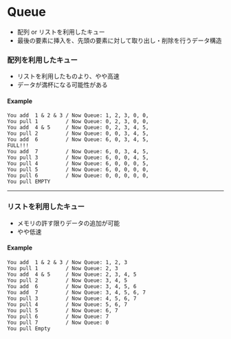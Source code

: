 # Queue
- 配列 or リストを利用したキュー
- 最後の要素に挿入を、先頭の要素に対して取り出し・削除を行うデータ構造

### 配列を利用したキュー
- リストを利用したものより、やや高速
- データが満杯になる可能性がある

#### Example
```
You add  1 & 2 & 3 / Now Queue: 1, 2, 3, 0, 0,
You pull 1         / Now Queue: 0, 2, 3, 0, 0,
You add  4 & 5     / Now Queue: 0, 2, 3, 4, 5,
You pull 2         / Now Queue: 0, 0, 3, 4, 5,
You add  6         / Now Queue: 6, 0, 3, 4, 5,
FULL!!!
You add  7         / Now Queue: 6, 0, 3, 4, 5,
You pull 3         / Now Queue: 6, 0, 0, 4, 5,
You pull 4         / Now Queue: 6, 0, 0, 0, 5,
You pull 5         / Now Queue: 6, 0, 0, 0, 0,
You pull 6         / Now Queue: 0, 0, 0, 0, 0,
You pull EMPTY
```
---

### リストを利用したキュー
- メモリの許す限りデータの追加が可能
- やや低速

#### Example
```
You add  1 & 2 & 3 / Now Queue: 1, 2, 3
You pull 1         / Now Queue: 2, 3
You add  4 & 5     / Now Queue: 2, 3, 4, 5
You pull 2         / Now Queue: 3, 4, 5
You add  6         / Now Queue: 3, 4, 5, 6
You add  7         / Now Queue: 3, 4, 5, 6, 7
You pull 3         / Now Queue: 4, 5, 6, 7
You pull 4         / Now Queue: 5, 6, 7
You pull 5         / Now Queue: 6, 7
You pull 6         / Now Queue: 7
You pull 7         / Now Queue: 0
You pull Empty
```
